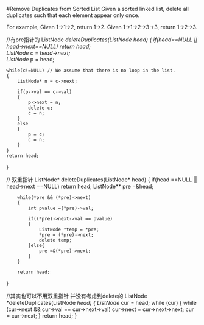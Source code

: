 #Remove Duplicates from Sorted List
Given a sorted linked list, delete all duplicates such that each element appear only once.

For example,
Given 1->1->2, return 1->2.
Given 1->1->2->3->3, return 1->2->3.


//有pre指针的
ListNode *deleteDuplicates(ListNode *head) 
{
        if(head==NULL || head->next==NULL) return head;  
    ListNode* c = head->next;  
    ListNode* p = head;  
      
    while(c!=NULL) // We assume that there is no loop in the list.  
    {  
        ListNode* n = c->next;  
          
        if(p->val == c->val)  
        {  
            p->next = n;  
            delete c;  
            c = n;  
        }  
        else  
        {  
            p = c;  
            c = n;              
        }      
    }  
    return head;  
}

//	双重指针
ListNode* deleteDuplicates(ListNode* head) 
{
        if(head ==NULL || head->next ==NULL)
            return head;
		ListNode** pre =&head;

        while(*pre && (*pre)->next)
        {
            int pvalue =(*pre)->val;
            
			if((*pre)->next->val == pvalue)
            {
                ListNode *temp = *pre;
                *pre = (*pre)->next;
                delete temp;
            }else{
				pre =&(*pre)->next;
			}
        }
        
        return head;
}

//其实也可以不用双重指针 并没有考虑到delete的
ListNode *deleteDuplicates(ListNode *head) 
{
        ListNode* cur = head;
        while (cur) {
            while (cur->next && cur->val == cur->next->val)
                cur->next = cur->next->next;
            cur = cur->next;
        }
        return head;
 }
